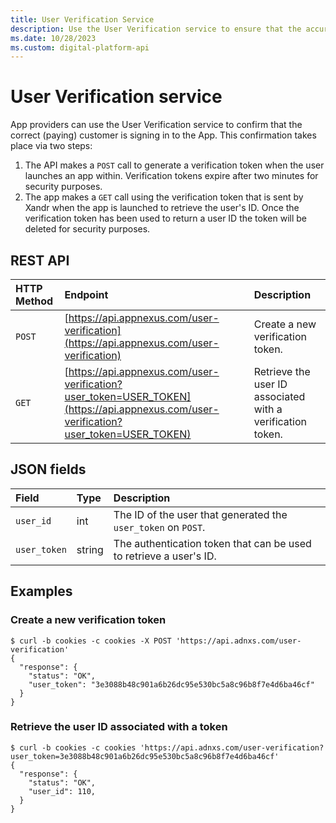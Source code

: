 ```yaml
---
title: User Verification Service
description: Use the User Verification service to ensure that the accurate (paying) customer is logging into the App.
ms.date: 10/28/2023
ms.custom: digital-platform-api
---
```


# User Verification service

App providers can use the User Verification service to confirm that the correct (paying) customer is signing in to the App. This confirmation takes place via two steps:

1. The API makes a `POST` call to generate a verification token when the user launches an app within.  Verification tokens expire after two minutes for security purposes.
1. The app makes a `GET` call using the verification token that is sent by Xandr when the app is launched to retrieve the user's ID. Once the verification token has been used to return a user ID the token will be deleted for security purposes.

## REST API

| HTTP Method | Endpoint | Description |
|:---|:---|:---|
| `POST` | [https://api.appnexus.com/user-verification](https://api.appnexus.com/user-verification) | Create a new verification token. |
| `GET` | [https://api.appnexus.com/user-verification?user_token=USER_TOKEN](https://api.appnexus.com/user-verification?user_token=USER_TOKEN) | Retrieve the user ID associated with a verification token. |

## JSON fields

| Field | Type | Description |
|:---|:---|:---|
| `user_id` | int | The ID of the user that generated the `user_token` on `POST`. |
| `user_token` | string | The authentication token that can be used to retrieve a user's ID. |

## Examples

### Create a new verification token

```
$ curl -b cookies -c cookies -X POST 'https://api.adnxs.com/user-verification'
{
  "response": {
    "status": "OK",
    "user_token": "3e3088b48c901a6b26dc95e530bc5a8c96b8f7e4d6ba46cf"
  }
}
```

### Retrieve the user ID associated with a token

```
$ curl -b cookies -c cookies 'https://api.adnxs.com/user-verification?user_token=3e3088b48c901a6b26dc95e530bc5a8c96b8f7e4d6ba46cf'
{
  "response": {
    "status": "OK",
    "user_id": 110,
  }
}
```
